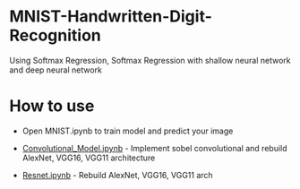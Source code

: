 # MNIST-Handwritten-Digit-Recognition
 Using Softmax Regression, Softmax Regression with shallow neural network and deep neural network

# How to use

- Open MNIST.ipynb to train model and predict your image 

- [Convolutional_Model.ipynb](./Convolutional_Model.ipynb) - Implement sobel convolutional and rebuild AlexNet, VGG16, VGG11 architecture
- [Resnet.ipynb](./Resnet.ipynb) - Rebuild AlexNet, VGG16, VGG11 arch
